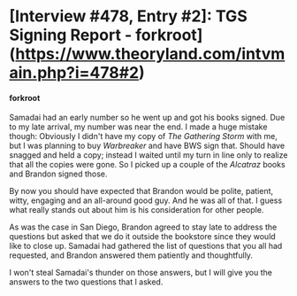 # [Interview #478, Entry #2]: TGS Signing Report - forkroot](https://www.theoryland.com/intvmain.php?i=478#2)

#### forkroot

Samadai had an early number so he went up and got his books signed. Due to my late arrival, my number was near the end. I made a huge mistake though: Obviously I didn't have my copy of
*The Gathering Storm*
with me, but I was planning to buy
*Warbreaker*
and have BWS sign that. Should have snagged and held a copy; instead I waited until my turn in line only to realize that all the copies were gone. So I picked up a couple of the
*Alcatraz*
books and Brandon signed those.

By now you should have expected that Brandon would be polite, patient, witty, engaging and an all-around good guy. And he was all of that. I guess what really stands out about him is his consideration for other people.

As was the case in San Diego, Brandon agreed to stay late to address the questions but asked that we do it outside the bookstore since they would like to close up. Samadai had gathered the list of questions that you all had requested, and Brandon answered them patiently and thoughtfully.

I won't steal Samadai's thunder on those answers, but I will give you the answers to the two questions that I asked.

